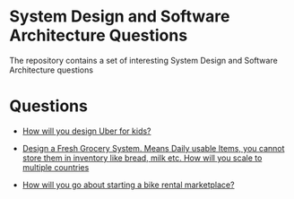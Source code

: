 System Design and Software Architecture Questions
===
The repository contains a set of interesting System Design and Software Architecture questions

# Questions

- [How will you design Uber for kids?](question)

- [Design a Fresh Grocery System. Means Daily usable Items, you cannot store them in inventory like bread, milk etc. How will you scale to multiple countries]()

- [How will you go about starting a bike rental marketplace?]()
   
